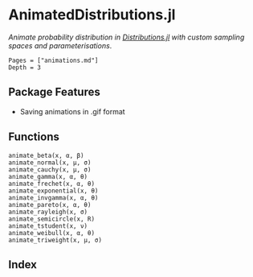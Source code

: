 # AnimatedDistributions.jl

*Animate probability distribution in [Distributions.jl](https://github.com/JuliaStats/Distributions.jl) with custom sampling spaces and parameterisations*.

```@contents
Pages = ["animations.md"]
Depth = 3
```

## Package Features

- Saving animations in .gif format


## Functions

```@docs
animate_beta(x, α, β)
animate_normal(x, μ, σ)
animate_cauchy(x, μ, σ)
animate_gamma(x, α, θ)
animate_frechet(x, α, θ)
animate_exponential(x, θ)
animate_invgamma(x, α, θ)
animate_pareto(x, α, θ)
animate_rayleigh(x, σ)
animate_semicircle(x, R)
animate_tstudent(x, ν)
animate_weibull(x, α, θ)
animate_triweight(x, μ, σ)
```

## Index

```@index
```
